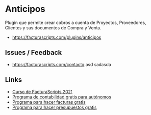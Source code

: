 # Anticipos
Plugin que permite crear cobros a cuenta de Proyectos, Proveedores, Clientes y sus documentos de Compra y Venta.
- https://facturascripts.com/plugins/anticipos

## Issues / Feedback
- https://facturascripts.com/contacto
asd sadasda
## Links
- [Curso de FacturaScripts 2021](https://youtube.com/playlist?list=PLNxcJ5CWZ8V6nfeVu6vieKI_d8a_ObLfY)
- [Programa de contabilidad gratis para autónomos](https://facturascripts.com/software-contabilidad)
- [Programa para hacer facturas gratis](https://facturascripts.com/programa-para-hacer-facturas)
- [Programa para hacer presupuestos gratis](https://facturascripts.com/programa-de-presupuestos)